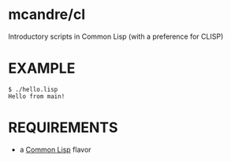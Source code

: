 # mcandre/cl

Introductory scripts in Common Lisp (with a preference for CLISP)

# EXAMPLE

```
$ ./hello.lisp
Hello from main!
```

# REQUIREMENTS

* a [Common Lisp](http://www.cliki.net/Common+Lisp+implementation) flavor
